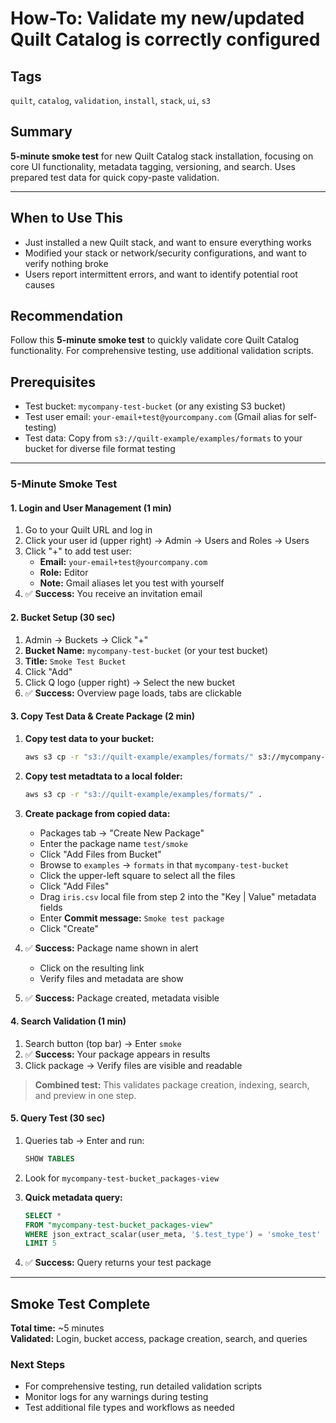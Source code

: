 # How-To: Validate my new/updated Quilt Catalog is correctly configured

## Tags

`quilt`, `catalog`, `validation`, `install`, `stack`, `ui`, `s3`

## Summary

**5-minute smoke test** for new Quilt Catalog stack installation, focusing on core UI functionality, metadata tagging, versioning, and search. Uses prepared test data for quick copy-paste validation.

---

## When to Use This

- Just installed a new Quilt stack, and want to ensure everything works
- Modified your stack or network/security configurations, and want to verify nothing broke
- Users report intermittent errors, and want to identify potential root causes

## Recommendation

Follow this **5-minute smoke test** to quickly validate core Quilt Catalog functionality. For comprehensive testing, use additional validation scripts.

## Prerequisites

- Test bucket: `mycompany-test-bucket` (or any existing S3 bucket)
- Test user email: `your-email+test@yourcompany.com` (Gmail alias for self-testing)
- Test data: Copy from `s3://quilt-example/examples/formats` to your bucket for diverse file format testing

---

### 5-Minute Smoke Test

#### 1. Login and User Management (1 min)

1. Go to your Quilt URL and log in
2. Click your user id (upper right) → Admin → Users and Roles → Users
3. Click "+" to add test user:
   - **Email:** `your-email+test@yourcompany.com`
   - **Role:** Editor
   - **Note:** Gmail aliases let you test with yourself
4. ✅ **Success:** You receive an invitation email

#### 2. Bucket Setup (30 sec)

1. Admin → Buckets → Click "+"
2. **Bucket Name:** `mycompany-test-bucket` (or your test bucket)
3. **Title:** `Smoke Test Bucket`
4. Click "Add"
5. Click Q logo (upper right) → Select the new bucket
6. ✅ **Success:** Overview page loads, tabs are clickable

#### 3. Copy Test Data & Create Package (2 min)

1. **Copy test data to your bucket:**

   ```bash
   aws s3 cp -r "s3://quilt-example/examples/formats/" s3://mycompany-test-bucket/examples/formats/
   ```

1. **Copy test metadtata to a local folder:**

   ```bash
   aws s3 cp -r "s3://quilt-example/examples/formats/" .
   ```

1. **Create package from copied data:**
   - Packages tab → "Create New Package"
   - Enter the package name `test/smoke`
   - Click "Add Files from Bucket"
   - Browse to `examples` -> `formats` in that `mycompany-test-bucket`
   - Click the upper-left square to select all the files
   - Click "Add Files"
   - Drag `iris.csv` local file from step 2 into the "Key | Value" metadata fields
   - Enter **Commit message:** `Smoke test package`
   - Click "Create"
2. ✅ **Success:** Package name shown in alert
   - Click on the resulting link
   - Verify files and metadata are show

1. ✅ **Success:** Package created, metadata visible

#### 4. Search Validation (1 min)

1. Search button (top bar) → Enter `smoke`
2. ✅ **Success:** Your package appears in results
3. Click package → Verify files are visible and readable

> **Combined test:** This validates package creation, indexing, search, and preview in one step.

#### 5. Query Test (30 sec)

1. Queries tab → Enter and run:

   ```sql
   SHOW TABLES
   ```

2. Look for `mycompany-test-bucket_packages-view`
3. **Quick metadata query:**

   ```sql
   SELECT *
   FROM "mycompany-test-bucket_packages-view"
   WHERE json_extract_scalar(user_meta, '$.test_type') = 'smoke_test'
   LIMIT 5
   ```

4. ✅ **Success:** Query returns your test package

---

## Smoke Test Complete

**Total time:** ~5 minutes  
**Validated:** Login, bucket access, package creation, search, and queries

### Next Steps

- For comprehensive testing, run detailed validation scripts
- Monitor logs for any warnings during testing
- Test additional file types and workflows as needed
